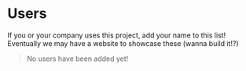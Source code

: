 # Users

If you or your company uses this project, add your name to this list! Eventually
we may have a website to showcase these (wanna build it!?)

> No users have been added yet!

<!--
This file should just be a bulleted list like this:

- [Company/Project/Person](https://example.com) uses it in [some app](https://example.com)
-->
